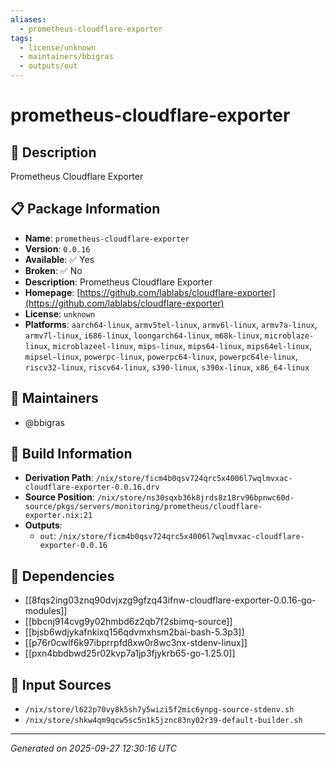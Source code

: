```yaml
---
aliases:
  - prometheus-cloudflare-exporter
tags:
  - license/unknown
  - maintainers/bbigras
  - outputs/out
---
```


# prometheus-cloudflare-exporter

## 📝 Description

Prometheus Cloudflare Exporter

## 📋 Package Information

- **Name**: `prometheus-cloudflare-exporter`
- **Version**: `0.0.16`
- **Available**: ✅ Yes
- **Broken**: ✅ No
- **Description**: Prometheus Cloudflare Exporter
- **Homepage**: [https://github.com/lablabs/cloudflare-exporter](https://github.com/lablabs/cloudflare-exporter)
- **License**: `unknown`
- **Platforms**: `aarch64-linux`, `armv5tel-linux`, `armv6l-linux`, `armv7a-linux`, `armv7l-linux`, `i686-linux`, `loongarch64-linux`, `m68k-linux`, `microblaze-linux`, `microblazeel-linux`, `mips-linux`, `mips64-linux`, `mips64el-linux`, `mipsel-linux`, `powerpc-linux`, `powerpc64-linux`, `powerpc64le-linux`, `riscv32-linux`, `riscv64-linux`, `s390-linux`, `s390x-linux`, `x86_64-linux`
## 👥 Maintainers

- @bbigras


## 🔧 Build Information

- **Derivation Path**: `/nix/store/ficm4b0qsv724qrc5x4006l7wqlmvxac-cloudflare-exporter-0.0.16.drv`
- **Source Position**: `/nix/store/ns30sqxb36k8jrds8z18rv96bpnwc60d-source/pkgs/servers/monitoring/prometheus/cloudflare-exporter.nix:21`
- **Outputs**:
  - `out`:  `/nix/store/ficm4b0qsv724qrc5x4006l7wqlmvxac-cloudflare-exporter-0.0.16`

## 🔗 Dependencies

- [[8fqs2ing03znq90dvjxzg9gfzq43ifnw-cloudflare-exporter-0.0.16-go-modules]]
- [[bbcnj914cvg9y02hmbd6z2qb7f2sbimq-source]]
- [[bjsb6wdjykafnkixq156qdvmxhsm2bai-bash-5.3p3]]
- [[p76r0cwlf6k97ibprrpfd8xw0r8wc3nx-stdenv-linux]]
- [[pxn4bbdbwd25r02kvp7a1jp3fjykrb65-go-1.25.0]]

## 📁 Input Sources

- `/nix/store/l622p70vy8k5sh7y5wizi5f2mic6ynpg-source-stdenv.sh`
- `/nix/store/shkw4qm9qcw5sc5n1k5jznc83ny02r39-default-builder.sh`

---
*Generated on 2025-09-27 12:30:16 UTC*
